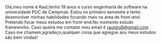 Olá,meu nome é Raul,tenho 19 anos e curso engenharia de software na universidade PUC de Campinas.
Estou no primeiro semestre e tento desenvolver minhas habilidades focando mais na área de front-end.
Pretendo focar meus estudos em front-end.No momento estudo frameworks.
Caso queira me contatar meu email é raulgru6@gmail.com .
Caso me chamem,agradeço,qualquer coisa que agregue aos meus estudos são bem vindas!

<!---
raulgru/raulgru is a ✨ special ✨ repository because its `README.md` (this file) appears on your GitHub profile.
You can click the Preview link to take a look at your changes.
--->
